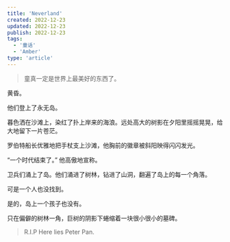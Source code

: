 ```yaml
---
title: 'Neverland'
created: 2022-12-23
updated: 2022-12-23
publish: 2022-12-23
tags:
  - '童话'
  - 'Amber'
type: 'article'
---
```


> 童真一定是世界上最美好的东西了。

黄昏。

他们登上了永无岛。

暮色洒在沙滩上，染红了扑上岸来的海浪。远处高大的树影在夕阳里摇摇晃晃，给大地留下一片苍茫。

罗伯特船长优雅地把手杖支上沙滩，他胸前的徽章被斜阳映得闪闪发光。

“一个时代结束了。” 他高傲地宣称。

卫兵们涌上了岛。他们涌进了树林，钻进了山洞，翻遍了岛上的每一个角落。

可是一个人也没找到。

是的，岛上一个孩子也没有。

只在偏僻的树林一角，巨树的阴影下蜷缩着一块很小很小的墓碑。

> R.I.P
> Here lies Peter Pan.
